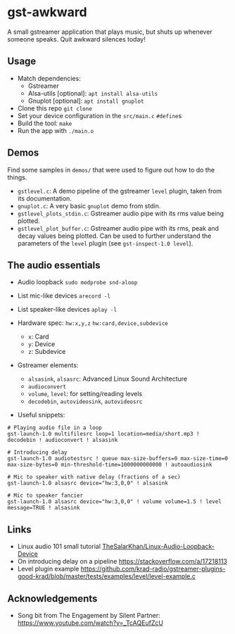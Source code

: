 # gst-awkward  

A small gstreamer application that plays music, but shuts up whenever someone speaks. Quit awkward silences today!

## Usage

- Match dependencies:
    - Gstreamer
    - Alsa-utils [optional]: `apt install alsa-utils`
    - Gnuplot [optional]: `apt install gnuplot`
- Clone this repo `git clone`
- Set your device configuration in the `src/main.c` `#define`s
- Build the tool: `make`
- Run the app with `./main.o`

## Demos

Find some samples in `demos/` that were used to figure out how to do the things.

- `gstlevel.c`: A demo pipeline of the gstreamer `level` plugin, taken from its documentation. 
- `gnuplot.c`: A very basic `gnuplot` demo from stdin.
- `gstlevel_plots_stdin.c`: Gstreamer audio pipe with its rms value being plotted.
- `gstlevel_plot_buffer.c`: Gstreamer audio pipe with its rms, peak and decay values being plotted. Can be used to further understand the parameters of the `level` plugin (see `gst-inspect-1.0 level`).



## The audio essentials

- Audio loopback `sudo modprobe snd-aloop`
- List mic-like devices `arecord -l`
- List speaker-like devices `aplay -l`
- Hardware spec: `hw:x,y,z` `hw:card,device,subdevice`
  - `x`: Card
  - `y`: Device
  - `z`: Subdevice

- Gstreamer elements:
    - `alsasink`, `alsasrc`: Advanced Linux Sound Architecture
    - `audioconvert`
    - `volume`, `level`: for setting/reading levels
    - `decodebin`, `autovideosink`, `autovideosrc`

- Useful snippets:
```
# Playing audio file in a loop
gst-launch-1.0 multifilesrc loop=1 location=media/short.mp3 ! decodebin ! audioconvert ! alsasink

# Introducing delay
gst-launch-1.0 audiotestsrc ! queue max-size-buffers=0 max-size-time=0 max-size-bytes=0 min-threshold-time=1000000000000 ! autoaudiosink

# Mic to speaker with native delay (fractions of a sec)
gst-launch-1.0 alsasrc device="hw:3,0,0" ! alsasink 

# Mic to speaker fancier
gst-launch-1.0 alsasrc device="hw:3,0,0" ! volume volume=1.5 ! level message=TRUE ! alsasink 
```


## Links 

- Linux audio 101 small tutorial [TheSalarKhan/Linux-Audio-Loopback-Device](https://github.com/TheSalarKhan/Linux-Audio-Loopback-Device)
- On introducing delay on a pipeline https://stackoverflow.com/a/17218113
- Level plugin example https://github.com/krad-radio/gstreamer-plugins-good-krad/blob/master/tests/examples/level/level-example.c


## Acknowledgements

- Song bit from The Engagement by Silent Partner: https://www.youtube.com/watch?v=_TcAQEufZcU



<!-- 

cmake, Makefile
.editorconf
settings.ini glib

```
# GST_DELAY 10^6
GST_DELAY (){
    echo "queue max-size-buffers=0 max-size-time=0 max-size-bytes=0 min-threshold-time=`echo $1 | bc`"
}

```
-->

